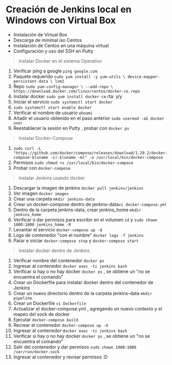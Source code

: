 # Creación de Jenkins local en Windows con Virtual Box

* Instalación de Virtual Box
* Descarga de minimal iso Centos
* Instalación de Centos en una máquina virtual
* Configuración y uso del SSH en Putty
> Instalar Docker en el sistema Operativo
  
  1. Verificar ping a google  `ping google.com`
  2. Paquete requerido `sudo yum install -y yum-utils \ device-mapper-persistent-data \ lvm2 `
  3. Repo `sudo yum-config-manager \ --add-repo \ https://download.docker.com/linux/centos/docker-ce.repo`
  4. Instalar docker `sudo yum install docker-ce`     rta: y/y
5. Iniciar el servicio `sudo systemctl start docker`
6. `sudo systemctl start enable docker`
8. Verificar el nombre de usuario `whoami`
7. Añadir el usuario obtenido en el paso anterior `sudo usermod -aG docker user`
8. Reestablecer la sesión en Putty , probar con `docker ps`

> Instalar Docker-Compose
1. `sudo curl -L "https://github.com/docker/compose/releases/download/1.29.2/docker-compose-$(uname -s)-$(uname -m)" -o /usr/local/bin/docker-compose`
2. Permisos `sudo chmod +x /usr/local/bin/docker-compose`
3. Probar con `docker-compose`

> Instalar Jenkins usando docker
1. Descargar la imagen de jenkins `docker pull jenkins/jenkins`
2. Ver imagen `docker images`
3. Crear una carpeta `mkdir jenkins-data`
4. Crear un docker-compose dentro de jenkins-data`vi docker-compose.yml`
5. Dentro de la carpeta jenkins-data, crear jenkins_home `mkdir jenkins_home`
6. Verificar o dar permisos para escribir en el volumen `id` y  `sudo chown 1000:1000 jenkins_home -R`
7. Levantar el servicio `docker-compose up -d`
8. Logs de contenedor "con el nombre" `docker logs -f jenkins`
9. Parar e iniciar `docker-compose stop` y `docker-compose start`

> Instalar docker dentro de Jenkins
1. Verificar nombre del contenedor `docker ps`
2. Ingresar al contenedor `docker exec -ti jenkins bash`
3. Verificar si hay o no hay docker `docker ps` , se obtiene un "no se encuentra el comando"
4. Crear un Dockerfile para instalar docker dentro del contenedor de Jenkins
5. Crear un nuevo directorio dentro de la carpeta jenkins-data `mkdir pipeline`
6. Crear un Dockerfile `vi Dockerfile`
7. Actualizar el docker-compose.yml , agregando un nuevo contexto y el mapeo del sock de docker
8. Ejecutar `docker-compose build`
9. Recrear el contenedor `docker-compose up -d`
10. Ingresar al contenedor `docker exec -ti jenkins bash`
11. Verificar si hay o no hay docker `docker ps` , se obtiene un "no se encuentra el comando"
12. Salir del contenedor y dar permisos `sudo chown 1000:1000 /var/run/docker.sock`
13. Ingresar al contenedor y revisar permisos :D
